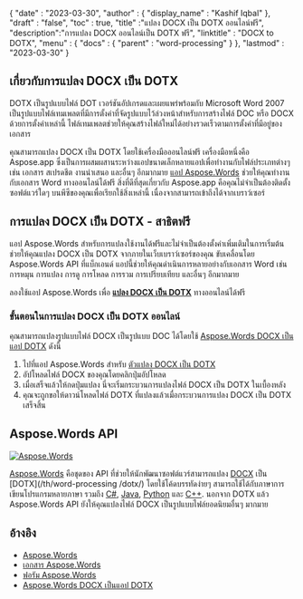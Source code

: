 {
  "date" : "2023-03-30",
  "author" : {
    "display_name" : "Kashif Iqbal"
},
  "draft" : "false",
  "toc" : true,
  "title" :"แปลง DOCX เป็น DOTX ออนไลน์ฟรี",
  "description":"การแปลง DOCX ออนไลน์เป็น DOTX ฟรี",
  "linktitle" : "DOCX to DOTX",
  "menu" : {
    "docs" : {
      "parent" : "word-processing"
}
},
  "lastmod" : "2023-03-30"
}

## เกี่ยวกับการแปลง DOCX เป็น DOTX

DOTX เป็นรูปแบบไฟล์ DOT เวอร์ชันอัปเกรดและเผยแพร่พร้อมกับ Microsoft Word 2007 เป็นรูปแบบไฟล์เทมเพลตที่มีการตั้งค่าที่จัดรูปแบบไว้ล่วงหน้าสำหรับการสร้างไฟล์ DOC หรือ DOCX ด้วยการตั้งค่าเหล่านี้ ไฟล์เทมเพลตช่วยให้คุณสร้างไฟล์ใหม่ได้อย่างรวดเร็วตามการตั้งค่าที่มีอยู่ของเอกสาร

คุณสามารถแปลง DOCX เป็น DOTX โดยใช้เครื่องมือออนไลน์ฟรี เครื่องมือหนึ่งคือ Aspose.app ซึ่งเป็นการผสมผสานระหว่างแอปขนาดเล็กหลายแอปเพื่อทำงานกับไฟล์ประเภทต่างๆ เช่น เอกสาร สเปรดชีต งานนำเสนอ และอื่นๆ อีกมากมาย [แอป Aspose.Words](https://products.aspose.app/words/family) ช่วยให้คุณทำงานกับเอกสาร Word ทางออนไลน์ได้ฟรี สิ่งที่ดีที่สุดเกี่ยวกับ Aspose.app คือคุณไม่จำเป็นต้องติดตั้งซอฟต์แวร์ใดๆ บนพีซีของคุณเพื่อเรียกใช้สิ่งเหล่านี้ เนื่องจากสามารถเข้าถึงได้จากเบราว์เซอร์

## การแปลง DOCX เป็น DOTX - สาธิตฟรี

แอป Aspose.Words สำหรับการแปลงใช้งานได้ฟรีและไม่จำเป็นต้องตั้งค่าเพิ่มเติมในการเริ่มต้น ช่วยให้คุณแปลง DOCX เป็น DOTX จากภายในเว็บเบราว์เซอร์ของคุณ ขับเคลื่อนโดย Aspose.Words API ที่แบ็กเอนด์ แอปนี้ช่วยให้คุณดำเนินการหลายอย่างกับเอกสาร Word เช่น การหมุน การแปลง การดู การโหลด การรวม การเปรียบเทียบ และอื่นๆ อีกมากมาย

ลองใช้แอป Aspose.Words เพื่อ **[แปลง DOCX เป็น DOTX](https://products.aspose.app/words/conversion/docx-to-dotx)** ทางออนไลน์ได้ฟรี

### ขั้นตอนในการแปลง DOCX เป็น DOTX ออนไลน์

คุณสามารถแปลงรูปแบบไฟล์ DOCX เป็นรูปแบบ DOC ได้โดยใช้ [Aspose.Words DOCX เป็นแอป DOTX](https://products.aspose.app/words/conversion/docx-to-dotx) ดังนี้

1. ไปที่แอป Aspose.Words สำหรับ [ตัวแปลง DOCX เป็น DOTX](https://products.aspose.app/words/conversion/docx-to-dotx)
1. อัปโหลดไฟล์ DOCX ของคุณโดยคลิกปุ่มอัปโหลด
1. เมื่อเสร็จแล้วให้กดปุ่มแปลง นี่จะเริ่มกระบวนการแปลงไฟล์ DOCX เป็น DOTX ในเบื้องหลัง
1. คุณจะถูกขอให้ดาวน์โหลดไฟล์ DOTX ที่แปลงแล้วเมื่อกระบวนการแปลง DOCX เป็น DOTX เสร็จสิ้น

## Aspose.Words API

[![Aspose.Words](../try-aspose-words.png)](https://products.aspose.com/words/)

[Aspose.Words](https://products.aspose.com/words/) คือชุดของ API ที่ช่วยให้นักพัฒนาซอฟต์แวร์สามารถแปลง [DOCX](/th/word-processing/docx/) เป็น [DOTX](/th/word-processing /dotx/) โดยใช้โค้ดบรรทัดง่ายๆ สามารถใช้ได้กับภาษาการเขียนโปรแกรมหลายภาษา รวมถึง [C#](/th/programming/cs/), [Java](/th/programming/java/), [Python](/th/programming/py/) และ [C++](/th/programming/cpp/ ). นอกจาก DOTX แล้ว Aspose.Words API ยังให้คุณแปลงไฟล์ DOCX เป็นรูปแบบไฟล์ยอดนิยมอื่นๆ มากมาย

## อ้างอิง

* [Aspose.Words](https://products.aspose.com/words/)
* [เอกสาร Aspose.Words](https://docs.aspose.com/words/)
* [ฟอรัม Aspose.Words](https://forum.aspose.com/c/words/8)
* [Aspose.Words DOCX เป็นแอป DOTX](https://products.aspose.app/words/conversion/docx-to-dotx)


